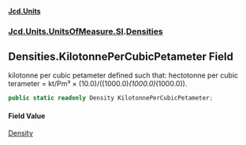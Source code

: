 #### [Jcd.Units](index 'index')
### [Jcd.Units.UnitsOfMeasure.SI](Jcd.Units.UnitsOfMeasure.SI 'Jcd.Units.UnitsOfMeasure.SI').[Densities](Densities 'Jcd.Units.UnitsOfMeasure.SI.Densities')

## Densities.KilotonnePerCubicPetameter Field

kilotonne per cubic petameter defined such that: hectotonne per cubic terameter = kt/Pm³ ×
(10.0)/((1000.0)*(1000.0)*(1000.0)).

```csharp
public static readonly Density KilotonnePerCubicPetameter;
```

#### Field Value
[Density](Density 'Jcd.Units.UnitTypes.Density')